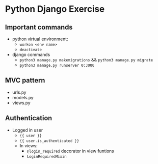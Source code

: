 # Python Django Exercise

## Important commands
- python virtual environment:
    - `workon <env name>`
    - `deactivate`
- django commands
    - `python3 manage.py makemigrations` && `python3 manage.py migrate`
    - `python3 manage.py runserver 0:3000`

## MVC pattern
- urls.py
- models.py
- views.py

## Authentication
- Logged in user
    - `{{ user }}`
    - `{{ user.is_authenticated }}`
    - In views:
        - `@login_required` decorator in view funtions
        - `LoginRequiredMixin`
